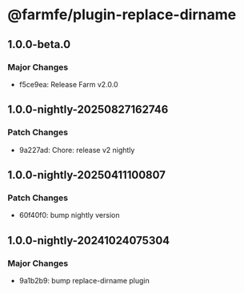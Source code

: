 # @farmfe/plugin-replace-dirname

## 1.0.0-beta.0

### Major Changes

- f5ce9ea: Release Farm v2.0.0

## 1.0.0-nightly-20250827162746

### Patch Changes

- 9a227ad: Chore: release v2 nightly

## 1.0.0-nightly-20250411100807

### Patch Changes

- 60f40f0: bump nightly version

## 1.0.0-nightly-20241024075304

### Major Changes

- 9a1b2b9: bump replace-dirname plugin
